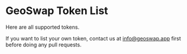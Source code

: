 # GeoSwap Token List

Here are all supported tokens.

If you want to list your own token, contact us at info@geoswap.app first before doing any pull requests.
